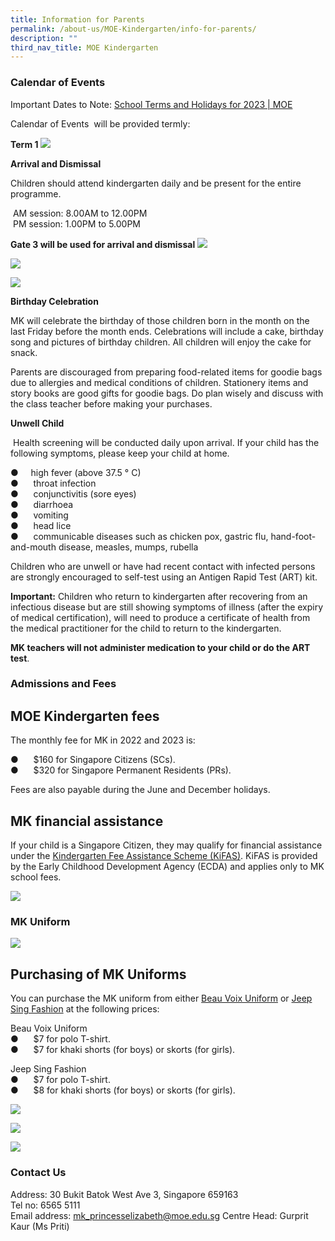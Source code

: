 ```yaml
---
title: Information for Parents
permalink: /about-us/MOE-Kindergarten/info-for-parents/
description: ""
third_nav_title: MOE Kindergarten
---
```

### Calendar of Events ###

Important Dates to Note: [School Terms and Holidays for 2023 | MOE](https://www.moe.gov.sg/news/press-releases/20221019-school-terms-and-holidays-for-2023)

Calendar of Events  will be provided termly:

**Term 1**
![](/images/2023%20MK/Picture7.png)

 **Arrival and Dismissal**

Children should attend kindergarten daily and be present for the entire programme.

 AM session: 8.00AM to 12.00PM <br>
 PM session: 1.00PM to 5.00PM <br>

**Gate 3 will be used for arrival and dismissal**
![](/images/2023%20MK/Picture8.png)

![](/images/2023%20MK/Picture9.png)

![](/images/2023%20MK/Picture10.png)


**Birthday Celebration**

MK will celebrate the birthday of those children born in the month on the last Friday before the month ends. Celebrations will include a cake, birthday song and pictures of birthday children. All children will enjoy the cake for snack.

Parents are discouraged from preparing food-related items for goodie bags due to allergies and medical conditions of children. Stationery items and story books are good gifts for goodie bags. Do plan wisely and discuss with the class teacher before making your purchases.

**Unwell Child**

 Health screening will be conducted daily upon arrival.
If your child has the following symptoms, please keep your child at home.

●     high fever (above 37.5 ° C)<br>
●      throat infection <br>
●      conjunctivitis (sore eyes) <br>
●      diarrhoea <br>
●      vomiting <br>
●      head lice <br>
●      communicable diseases such as chicken pox, gastric flu, hand-foot-and-mouth disease, measles, mumps, rubella

Children who are unwell or have had recent contact with infected persons are strongly encouraged to self-test using an Antigen Rapid Test (ART) kit.

**Important:** Children who return to kindergarten after recovering from an infectious disease but are still showing symptoms of illness (after the expiry of medical certification), will need to produce a certificate of health from the medical practitioner for the child to return to the kindergarten.

**MK teachers will not administer medication to your child or do the ART test**.


### Admissions and Fees ###

MOE Kindergarten fees
---------------------

The monthly fee for MK in 2022 and 2023 is:

●      $160 for Singapore Citizens (SCs). <br>
●      $320 for Singapore Permanent Residents (PRs).

Fees are also payable during the June and December holidays.

MK financial assistance
-----------------------

If your child is a Singapore Citizen, they may qualify for financial assistance under the [Kindergarten Fee Assistance Scheme (KiFAS)](https://www.ecda.gov.sg/Pages/Subsidies-and-Financial-Assistance.aspx#KIFAS). KiFAS is provided by the Early Childhood Development Agency (ECDA) and applies only to MK school fees.

![](/images/2023%20MK/Picture11.png)

### MK Uniform ###

![](/images/2023%20MK/Picture12.png)



Purchasing of MK Uniforms
-------------------------

You can purchase the MK uniform from either [Beau Voix Uniform](https://beauvoix.com/preschool/) or [Jeep Sing Fashion](https://jeepsinguniform.com/collections/moe-kindergarten-uniforms) at the following prices:

Beau Voix Uniform <br>
●      $7 for polo T-shirt. <br>
●      $7 for khaki shorts (for boys) or skorts (for girls).

Jeep Sing Fashion <br>
●      $7 for polo T-shirt. <br>
●      $8 for khaki shorts (for boys) or skorts (for girls).

![](/images/2023%20MK/Picture13.png)

![](/images/2023%20MK/Picture14.png)

![](/images/2023%20MK/Picture15.png)


### Contact Us ###

Address: 30 Bukit Batok West Ave 3, Singapore 659163 <br>
Tel no: 6565 5111 <br>
Email address: [mk\_princesselizabeth@moe.edu.sg](mailto:mk_princesselizabeth@moe.edu.sg)
Centre Head: Gurprit Kaur (Ms Priti)